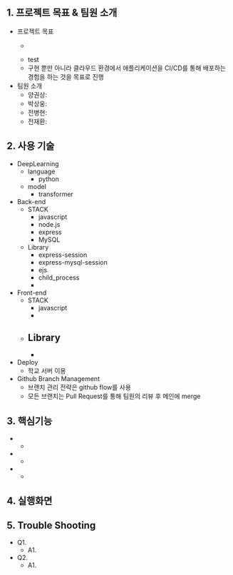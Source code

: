 ## 1. 프로젝트 목표 & 팀원 소개

- 프로젝트 목표
    - ~~~
    - test
    - 구현 뿐만 아니라 클라우드 환경에서 애플리케이션을 CI/CD를 통해 배포하는 경험을 하는 것을 목표로 진행
- 팀원 소개
    - 양권상:
    - 박상웅:
    - 전병현:
    - 전재환:

## 2. 사용 기술

- DeepLearning
    - language
        - python
    - model
        - transformer
- Back-end
    - STACK
        - javascript
        - node.js
        - express
        - MySQL
    - Library
        - express-session
        - express-mysql-session
        - ejs
        - child_process
        -
- Front-end
    - STACK
        - javascript
        - 
    - Library
        - 
        - 
- Deploy
    - 학교 서버 이용
- Github Branch Management
    - 브랜치 관리 전략은 github flow를 사용
    - 모든 브랜치는 Pull Request를 통해 팀원의 리뷰 후 메인에 merge

## 3. 핵심기능

- -
- -
- -

## 4. 실행화면

## 5. Trouble Shooting

- Q1.
    - A1.
- Q2.
    - A1.
